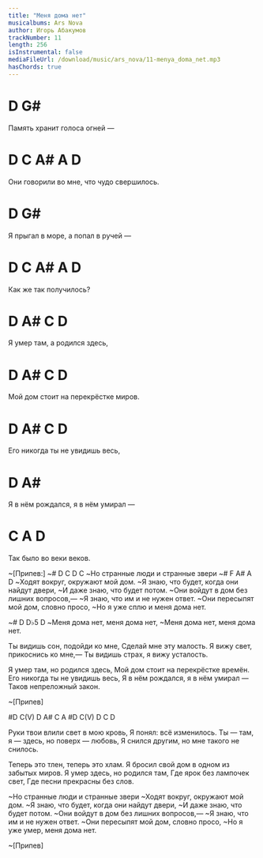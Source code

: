 ```yaml
---
title: "Меня дома нет"
musicalbums: Ars Nova
author: Игорь Абакумов
trackNumber: 11
length: 256
isInstrumental: false
mediaFileUrl: /download/music/ars_nova/11-menya_doma_net.mp3
hasChords: true
---
```


# D                 G#
Память хранит голоса огней —
#  D      C        A#      A        D
Они говорили во мне, что чудо свершилось.
#    D                 G#
Я прыгал в море, а попал в ручей —
# D   C  A# A      D
Как же так   получилось?

#  D     A#       C      D
Я умер там, а родился здесь,
#     D     A#  C                D
Мой дом стоит на перекрёстке миров.
#  D      A#  C             D
Его никогда ты не увидишь весь,
#     D                 A#
Я в нём рождался, я в нём умирал —
#     C       A      D
Так было во веки веков.

~[Припев:]
~#      D      C        D       C
~Но странные люди и странные звери
~# F        A#       A        D
~Ходят вокруг, окружают мой дом.
~Я знаю, что будет, когда они найдут двери,
~И даже знаю, что будет потом.
~Они войдут в дом без лишних вопросов,—
~Я знаю, что им и не нужен ответ.
~Они пересыпят мой дом, словно просо,
~Но я уже сплю и меня дома нет.

~#   D       D♭5            D
~Меня дома нет, меня дома нет,
~Меня дома нет, меня дома нет.

Ты видишь сон, подойди ко мне,
Сделай мне эту малость.
Я вижу свет, прикоснись ко мне,—
Ты видишь страх, я вижу усталость.

Я умер там, но родился здесь,
Мой дом стоит на перекрёстке времён.
Его никогда ты не увидишь весь,
Я в нём рождался, я в нём умирал —
Таков непреложный закон.

~[Припев]

#D  C(V)  D  A#  C  A
#D  C(V)  D  C  D

Руки твои влили свет в мою кровь,
Я понял: всё изменилось.
Ты — там, я — здесь, но поверх — любовь,
Я снился другим, но мне такого не снилось.

Теперь это тлен, теперь это хлам.
Я бросил свой дом в одном из забытых миров.
Я умер здесь, но родился там,
Где ярок без лампочек свет,
Где песни прекрасны без слов.

~Но странные люди и странные звери
~Ходят вокруг, окружают мой дом.
~Я знаю, что будет, когда они найдут двери,
~И даже знаю, что будет потом.
~Они войдут в дом без лишних вопросов,—
~Я знаю, что им и не нужен ответ.
~Они пересыпят мой дом, словно просо,
~Но я уже умер, меня дома нет.

~[Припев]

